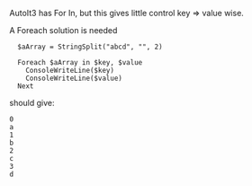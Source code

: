 AutoIt3 has For In, but this gives little control key => value wise.

A Foreach solution is needed

```
  $aArray = StringSplit("abcd", "", 2)
  
  Foreach $aArray in $key, $value
    ConsoleWriteLine($key)
    ConsoleWriteLine($value)
  Next
```

should give:

```
0
a
1
b
2
c
3
d
```
